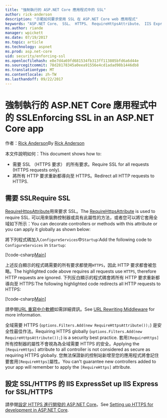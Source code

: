 ```yaml
---
title: "強制執行的 ASP.NET Core 應用程式中的 SSL"
author: rick-anderson
description: "示範如何要求使用 SSL 在 ASP.NET Core web 應用程式"
keywords: "ASP.NET Core、 SSL、 HTTPS、 RequireHttpsAttribute、 IIS Express"
ms.author: riande
manager: wpickett
ms.date: 07/19/2017
ms.topic: article
ms.technology: aspnet
ms.prod: asp.net-core
uid: security/enforcing-ssl
ms.openlocfilehash: e8e7d4a69fd681534fb313ff113805bfd6a6d44e
ms.sourcegitcommit: 78d28178345a0eea91556e4cd1adad98b1446db8
ms.translationtype: MT
ms.contentlocale: zh-TW
ms.lasthandoff: 09/22/2017
---
```

# <a name="enforcing-ssl-in-an-aspnet-core-app"></a><span data-ttu-id="36399-104">強制執行的 ASP.NET Core 應用程式中的 SSL</span><span class="sxs-lookup"><span data-stu-id="36399-104">Enforcing SSL in an ASP.NET Core app</span></span>

<span data-ttu-id="36399-105">作者：[Rick Anderson](https://twitter.com/RickAndMSFT)</span><span class="sxs-lookup"><span data-stu-id="36399-105">By [Rick Anderson](https://twitter.com/RickAndMSFT)</span></span>

<span data-ttu-id="36399-106">本文件說明如何：</span><span class="sxs-lookup"><span data-stu-id="36399-106">This document shows how to:</span></span>

- <span data-ttu-id="36399-107">需要 SSL （HTTPS 要求） 的所有要求。</span><span class="sxs-lookup"><span data-stu-id="36399-107">Require SSL for all requests (HTTPS requests only).</span></span>
- <span data-ttu-id="36399-108">將所有 HTTP 要求重新都導向至 HTTPS。</span><span class="sxs-lookup"><span data-stu-id="36399-108">Redirect all HTTP requests to HTTPS.</span></span>

## <a name="require-ssl"></a><span data-ttu-id="36399-109">需要 SSL</span><span class="sxs-lookup"><span data-stu-id="36399-109">Require SSL</span></span>

<span data-ttu-id="36399-110">[RequireHttpsAttribute](https://docs.microsoft.com/aspnet/core/api/microsoft.aspnetcore.mvc.requirehttpsattribute)用來要求 SSL。</span><span class="sxs-lookup"><span data-stu-id="36399-110">The [RequireHttpsAttribute](https://docs.microsoft.com/aspnet/core/api/microsoft.aspnetcore.mvc.requirehttpsattribute) is used to require SSL.</span></span> <span data-ttu-id="36399-111">可以用來裝飾控制器或具有此屬性的方法，或者您可以將它套用全域如下所示：</span><span class="sxs-lookup"><span data-stu-id="36399-111">You can decorate controllers or methods with this attribute or you can apply it globally as shown below:</span></span>

<span data-ttu-id="36399-112">將下列程式碼加入`ConfigureServices`中`Startup`:</span><span class="sxs-lookup"><span data-stu-id="36399-112">Add the following code to `ConfigureServices` in `Startup`:</span></span>

[!code-csharp[Main](authentication/accconfirm/sample/WebApp1/Startup.cs?name=snippet2&highlight=4-)]

<span data-ttu-id="36399-113">上述反白顯示的程式碼需要的所有要求都使用`HTTPS`，因此 HTTP 要求都會被忽略。</span><span class="sxs-lookup"><span data-stu-id="36399-113">The highlighted code above requires all requests use `HTTPS`, therefore HTTP requests are ignored.</span></span> <span data-ttu-id="36399-114">下列反白顯示的程式碼會將所有 HTTP 要求重新都導向至 HTTPS:</span><span class="sxs-lookup"><span data-stu-id="36399-114">The following highlighted code redirects all HTTP requests to HTTPS:</span></span>

[!code-csharp[Main](authentication/accconfirm/sample/WebApp1/Startup.cs?name=snippet_AddRedirectToHttps&highlight=7-)]

<span data-ttu-id="36399-115">請參閱[URL 重寫中介軟體](xref:fundamentals/url-rewriting)如需詳細資訊。</span><span class="sxs-lookup"><span data-stu-id="36399-115">See [URL Rewriting Middleware](xref:fundamentals/url-rewriting) for more information.</span></span>

<span data-ttu-id="36399-116">全域需要 HTTPS (`options.Filters.Add(new RequireHttpsAttribute());`) 是安全性最佳作法。</span><span class="sxs-lookup"><span data-stu-id="36399-116">Requiring HTTPS globally (`options.Filters.Add(new RequireHttpsAttribute());`) is a security best practice.</span></span> <span data-ttu-id="36399-117">套用`[RequireHttps]`所有控制器的屬性不會視為為全域需要 HTTPS 的安全。</span><span class="sxs-lookup"><span data-stu-id="36399-117">Applying the `[RequireHttps]` attribute to all controller is not considered as secure as requiring HTTPS globally.</span></span> <span data-ttu-id="36399-118">您無法保證新的控制站新增至您的應用程式將會記住要套用`[RequireHttps]`屬性。</span><span class="sxs-lookup"><span data-stu-id="36399-118">You can't guarantee new controllers added to your app will remember to apply the `[RequireHttps]` attribute.</span></span>

## <a name="set-up-iis-express-for-sslhttps"></a><span data-ttu-id="36399-119">設定 SSL/HTTPS 的 IIS Express</span><span class="sxs-lookup"><span data-stu-id="36399-119">Set up IIS Express for SSL/HTTPS</span></span>

<span data-ttu-id="36399-120">請參閱[設定 HTTPS 進行開發的 ASP.NET Core](xref:security/https#iisxpress)。</span><span class="sxs-lookup"><span data-stu-id="36399-120">See [Setting up HTTPS for development in ASP.NET Core](xref:security/https#iisxpress).</span></span>
